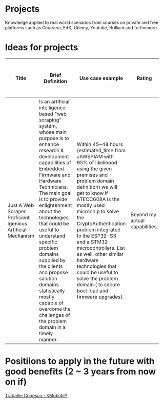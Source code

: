 # Projects
Knowledge applied to real world scenarios from courses on private and free platforms such as Coursera, EdX, Udemy, Youtube, Brilliant and furthemore

# Ideas for projects

| Title                                                        | Brief Definition                                             | Use case example                                             | Rating                         | What should i learn to overcome my disabilities              |
| ------------------------------------------------------------ | ------------------------------------------------------------ | ------------------------------------------------------------ | ------------------------------ | ------------------------------------------------------------ |
| Just A      Web      Scraper Proficient Igenious Artificial Mechanism | Is an artificial intelligence based "web scraping" system, whose main purpose is to enhance research & development capabilities of Embedded Firmware and Hardware Technicians. The main goal is to provide enlightenment about the technologies that could be useful to understand specific problem domains supplied by the clients and propose solution domains statistically mostly capable of overcome the challenges of the problem domain in a timely manner. | Within 45~48 hours (estimated_time  from JAWSPIAM with 95% of likelihood using the given premises and problem domain definition) we will get to know if ATECC608A is the mostly used microchip to solve the CryptoAuthentication problem integrated to the ESP32-S3 and a STM32 microcontrollers. List as well, other similar hardware technologies that could be useful to solve the problem domain ( to secure boot load and firmware upgrades). | Beyond my actual capabilities. | Those videos are good start points: [(3292) Python Automation Tutorial – How to Automate Tasks for Beginners Full Course\] - YouTube](https://www.youtube.com/watch?v=s8XjEuplx_U&ab_channel=freeCodeCamp.org)<br />[(3292) Automate with Python – Full Course for Beginners - YouTube](https://www.youtube.com/watch?v=PXMJ6FS7llk&ab_channel=freeCodeCamp.org)<br />[Data Analysis with Python - Full Course for Beginners (Numpy, Pandas, Matplotlib, Seaborn) - YouTube](https://www.youtube.com/watch?v=r-uOLxNrNk8&t=277s&ab_channel=freeCodeCamp.org) |



# Positiions to apply in the future with good benefits (2 ~ 3 years from now on if)

[Trabalhe Conosco - XMobots®](https://xmobots.com.br/carreiras/)
